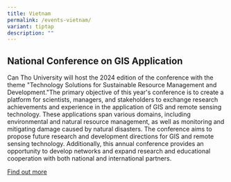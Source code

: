 ```yaml
---
title: Vietnam
permalink: /events-vietnam/
variant: tiptap
description: ""
---
```

<h2>National Conference on GIS Application</h2>
<p>Can Tho University will host the 2024 edition of the conference with the
theme "Technology Solutions for Sustainable Resource Management and Development."The
primary objective of this year's conference is to create a platform for
scientists, managers, and stakeholders to exchange research achievements
and experience in the application of GIS and remote sensing technology.
These applications span various domains, including environmental and natural
resource management, as well as monitoring and mitigating damage caused
by natural disasters. The conference aims to propose future research and
development directions for GIS and remote sensing technology. Additionally,
this annual conference provides an opportunity to develop networks and
expand research and educational cooperation with both national and international
partners.</p>
<p><a href="https://gis2024.ctu.edu.vn/en/" rel="noopener noreferrer nofollow" target="_blank">Find out more</a>
</p>
<p></p>